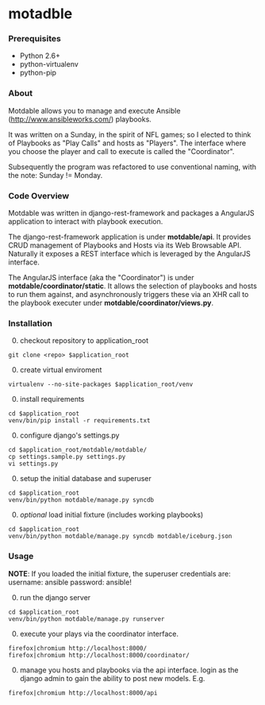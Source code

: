 motadble
========

### Prerequisites
* Python 2.6+
* python-virtualenv
* python-pip


### About
Motdable allows you to manage and execute Ansible (http://www.ansibleworks.com/) playbooks. 


It was written on a Sunday, in the spirit of NFL games; so I elected to think of Playbooks 
as "Play Calls" and hosts as "Players". The interface where you choose the player and call 
to execute is called the "Coordinator".

Subsequently the program was refactored to use conventional naming, with the note: Sunday != Monday.


### Code Overview

Motdable was written in django-rest-framework and packages a AngularJS application to interact
with playbook execution.

The django-rest-framework application is under **motdable/api**. It provides CRUD management
of Playbooks and Hosts via its Web Browsable API. Naturally it exposes a REST interface
which is leveraged by the AngularJS interface.

The AngularJS interface (aka the "Coordinator") is under **motdable/coordinator/static**. It
allows the selection of playbooks and hosts to run them against, and asynchronously triggers
these via an XHR call to the playbook executer under **motdable/coordinator/views.py**.


### Installation

0. checkout repository to application_root
  
  ```
  git clone <repo> $application_root 
  ```

0. create virtual enviroment

  ```
  virtualenv --no-site-packages $application_root/venv
  ```

0. install requirements

  ```
  cd $application_root
  venv/bin/pip install -r requirements.txt
  ```

0. configure django's settings.py
  ```
  cd $application_root/motdable/motdable/
  cp settings.sample.py settings.py
  vi settings.py
  ```
  
0. setup the initial database and superuser
  ```
  cd $application_root
  venv/bin/python motdable/manage.py syncdb
  ```

0. *optional* load initial fixture (includes working playbooks)
  ```
  cd $application_root
  venv/bin/python motdable/manage.py syncdb motdable/iceburg.json
  ```

### Usage

**NOTE**: If you loaded the initial fixture, the superuser credentials are:
  username: ansible
  password: ansible!

0. run the django server
  ```
  cd $application_root
  venv/bin/python motdable/manage.py runserver
  ```
  
0. execute your plays via the coordinator interface.
  ```
  firefox|chromium http://localhost:8000/
  firefox|chromium http://localhost:8000/coordinator/
  ```
  
0. manage you hosts and playbooks via the api interface. login as the django admin to gain the ability to post new models. E.g.
  ```
  firefox|chromium http://localhost:8000/api
  ```


